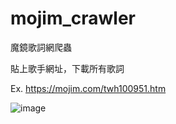 # mojim_crawler
魔鏡歌詞網爬蟲

貼上歌手網址，下載所有歌詞

Ex. https://mojim.com/twh100951.htm

![image](https://github.com/hhpslily/mojim_crawler/blob/master/1.PNG?raw=true)

